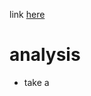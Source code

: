 link [here](https://leetcode.com/problems/minimum-height-trees/?envType=daily-question&envId=2024-04-23)
# analysis

- take a 